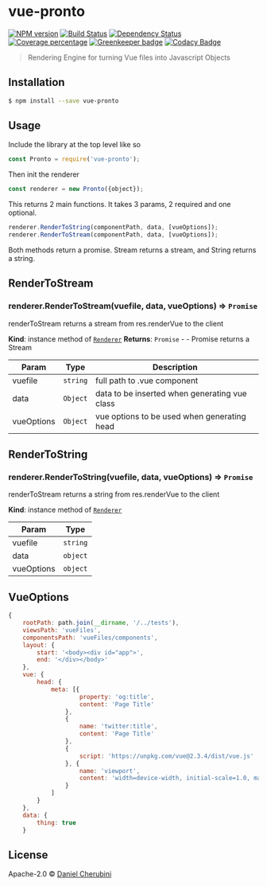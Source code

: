 # vue-pronto
[![NPM version][npm-image]][npm-url] [![Build Status][travis-image]][travis-url] [![Dependency Status][daviddm-image]][daviddm-url] [![Coverage percentage][cov-image]][cov-url] [![Greenkeeper badge](https://badges.greenkeeper.io/express-vue/vue-pronto.svg)](https://greenkeeper.io/) [![Codacy Badge](https://api.codacy.com/project/badge/Grade/51e27f21101e492fabf93dc6d81b8f28)](https://www.codacy.com/app/intothemild/vue-pronto?utm_source=github.com&utm_medium=referral&utm_content=express-vue/vue-pronto&utm_campaign=badger)
> Rendering Engine for turning Vue files into Javascript Objects

## Installation

```sh
$ npm install --save vue-pronto
```

## Usage

Include the library at the top level like so

```js
const Pronto = require('vue-pronto');
```

Then init the renderer

```js
const renderer = new Pronto({object});
```

This returns 2 main functions.
It takes 3 params, 2 required and one optional.
```js
renderer.RenderToString(componentPath, data, [vueOptions]);
renderer.RenderToStream(componentPath, data, [vueOptions]);
```

Both methods return a promise. Stream returns a stream, and String returns a string.

## RenderToStream


### renderer.RenderToStream(vuefile, data, vueOptions) ⇒ <code>Promise</code>
renderToStream returns a stream from res.renderVue to the client

**Kind**: instance method of [<code>Renderer</code>](#Renderer)
**Returns**: <code>Promise</code> - - Promise returns a Stream

| Param | Type | Description |
| --- | --- | --- |
| vuefile | <code>string</code> | full path to .vue component |
| data | <code>Object</code> | data to be inserted when generating vue class |
| vueOptions | <code>Object</code> | vue options to be used when generating head |

## RenderToString

### renderer.RenderToString(vuefile, data, vueOptions) ⇒ <code>Promise</code>
renderToStream returns a string from res.renderVue to the client

**Kind**: instance method of [<code>Renderer</code>](#Renderer)

| Param | Type |
| --- | --- |
| vuefile | <code>string</code> |
| data | <code>object</code> |
| vueOptions | <code>object</code> |


## VueOptions

```js
{
    rootPath: path.join(__dirname, '/../tests'),
    viewsPath: 'vueFiles',
    componentsPath: 'vueFiles/components',
    layout: {
        start: '<body><div id="app">',
        end: '</div></body>'
    },
    vue: {
        head: {
            meta: [{
                    property: 'og:title',
                    content: 'Page Title'
                },
                {
                    name: 'twitter:title',
                    content: 'Page Title'
                },
                {
                    script: 'https://unpkg.com/vue@2.3.4/dist/vue.js'
                }, {
                    name: 'viewport',
                    content: 'width=device-width, initial-scale=1.0, maximum-scale=1.0, user-scalable=no'
                }
            ]
        }
    },
    data: {
        thing: true
    }
```


## License

Apache-2.0 © [Daniel Cherubini](https://github.com/express-vue)


[npm-image]: https://badge.fury.io/js/vue-pronto.svg
[npm-url]: https://npmjs.org/package/vue-pronto
[travis-image]: https://travis-ci.org/express-vue/vue-pronto.svg?branch=master
[travis-url]: https://travis-ci.org/express-vue/vue-pronto
[daviddm-image]: https://david-dm.org/express-vue/vue-pronto.svg?theme=shields.io
[daviddm-url]: https://david-dm.org/express-vue/vue-pronto
[cov-image]: https://codecov.io/gh/express-vue/vue-pronto/branch/master/graph/badge.svg
[cov-url]: https://codecov.io/gh/express-vue/vue-pronto

